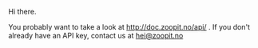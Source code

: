 Hi there.

You probably want to take a look at http://doc.zoopit.no/api/ . If you don't already have an API key, contact us at hei@zoopit.no
